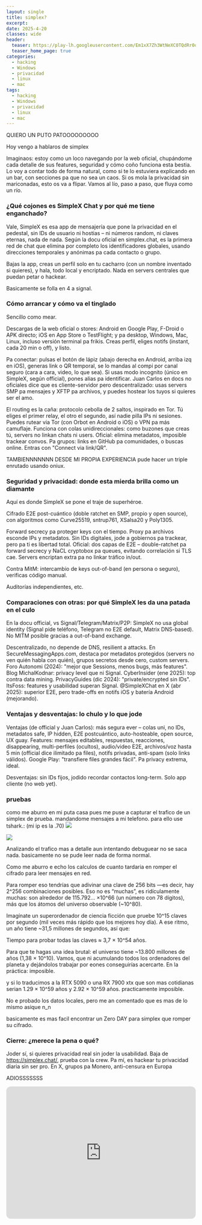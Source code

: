 ```yaml
---
layout: single
title: simplex?
excerpt:
date: 2025-4-20
classes: wide
header:
  teaser: https://play-lh.googleusercontent.com/Em1xX7Zh3WtNeXC0TQdRr0oSE_2gMxainzWzqp_ec-Bair5XVIQ23GTRTDIe35aRog
  teaser_home_page: true
categories:
  - hacking
  - Windows
  - privacidad
  - linux
  - mac
tags:
  - hacking
  - Windows
  - privacidad
  - linux
  - mac
---
```


 QUIERO UN PUTO PATOOOOOOOOO 

Hoy vengo a hablaros de simplex

Imaginaos: estoy como un loco navegando por la web oficial, chupándome cada detalle de sus features, seguridad y cómo coño funciona esta bestia. Lo voy a contar todo de forma natural, como si te lo estuviera explicando en un bar, con secciones pa que no sea un caos. Si os mola la privacidad sin mariconadas, esto os va a flipar. Vamos al lío, paso a paso, que fluya como un río.

### ¿Qué cojones es SimpleX Chat y por qué me tiene enganchado?
Vale, SimpleX es esa app de mensajería que pone la privacidad en el pedestal, sin IDs de usuario ni hostias – ni números random, ni claves eternas, nada de nada. Según la docu oficial en simplex.chat, es la primera red de chat que elimina por completo los identificadores globales, usando direcciones temporales y anónimas pa cada contacto o grupo. 

Bajas la app, creas un perfil solo en tu cacharro (con un nombre inventado si quieres), y hala, todo local y encriptado. Nada en servers centrales que puedan petar o hackear.

Basicamente se folla en 4 a signal.

### Cómo arrancar y cómo va el tinglado
Sencillo como mear. 

Descargas de la web oficial o stores: Android en Google Play, F-Droid o APK directo; iOS en App Store o TestFlight; y pa desktop, Windows, Mac, Linux, incluso versión terminal pa frikis. Creas perfil, eliges notifs (instant, cada 20 min o off), y listo. 

Pa conectar: pulsas el botón de lápiz (abajo derecha en Android, arriba izq en iOS), generas link o QR temporal, se lo mandas al compi por canal seguro (cara a cara, video, lo que sea). Si usas modo incognito (único en SimpleX, según official), pones alias pa identificar. Juan Carlos en docs no oficiales dice que es cliente-servidor pero descentralizado: usas servers SMP pa mensajes y XFTP pa archivos, y puedes hostear los tuyos si quieres ser el amo.

El routing es la caña: protocolo cebolla de 2 saltos, inspirado en Tor. Tú eliges el primer relay, el otro el segundo, así nadie pilla IPs ni sesiones. Puedes rutear via Tor (con Orbot en Android o iOS) o VPN pa más camuflaje. Funciona con colas unidireccionales: como buzones que creas tú, servers no linkan chats ni users. Oficial: elimina metadatos, imposible trackear convos. Pa grupos: links en GitHub pa comunidades, o buscas online. Entras con "Connect via link/QR". 

TAMBIENNNNNNN DESDE MI PROPIA EXPERIENCIA pude hacer un triple enrutado usando oniux.

### Seguridad y privacidad: donde esta mierda brilla como un diamante
Aquí es donde SimpleX se pone el traje de superhéroe. 

Cifrado E2E post-cuántico (doble ratchet en SMP, propio y open source), con algoritmos como Curve25519, sntrup761, XSalsa20 y Poly1305. 

Forward secrecy pa proteger keys con el tiempo. Proxy pa archivos esconde IPs y metadatos. Sin IDs digitales, jode a gobiernos pa trackear, pero pa ti es libertad total. Oficial: dos capas de E2E – double-ratchet pa forward secrecy y NaCL cryptobox pa queues, evitando correlación si TLS cae. Servers encriptan extra pa no linkar tráfico in/out.

Contra MitM: intercambio de keys out-of-band (en persona o seguro), verificas código manual. 

Auditorías independientes, etc.

### Comparaciones con otras: por qué SimpleX les da una patada en el culo
En la docu official, vs Signal/Telegram/Matrix/P2P: SimpleX no usa global identity (Signal pide teléfono, Telegram no E2E default, Matrix DNS-based). No MITM posible gracias a out-of-band exchange. 

Descentralizado, no depende de DNS, resilient a attacks. En SecureMessagingApps.com, destaca por metadatos protegidos (servers no ven quién habla con quién), grupos secretos desde cero, custom servers. Foro Autonomi (2024): "mejor que Sessions, menos bugs, más features". Blog MichalKodnar: privacy level que ni Signal. CyberInsider (ene 2025): top contra data mining. PrivacyGuides (dic 2024): "private/encrypted sin IDs". ItsFoss: features y usabilidad superan Signal. @SimpleXChat en X (abr 2025): superior E2E, pero trade-offs en notifs iOS y batería Android (mejorando).

### Ventajas y desventajas: lo chulo y lo que jode
Ventajas (de official y Juan Carlos): más segura ever – colas uni, no IDs, metadatos safe, IP hidden, E2E postcuántico, auto-hosteable, open source, UX guay. Features: mensajes editables, respuestas, reacciones, disappearing, multi-perfiles (ocultos), audio/video E2E, archivos/voz hasta 5 min (official dice ilimitado pa files), notifs privadas, anti-spam (solo links válidos). Google Play: "transfiere files grandes fácil". Pa privacy extrema, ideal.

Desventajas: sin IDs fijos, jodido recordar contactos long-term. Solo app cliente (no web yet). 

### pruebas

como me aburro en mi puta casa pues me puse a capturar el trafico de un simplex de prueba. mandandome mensajes a mi telefono. para ello use tshark.:
(mi ip es la .70)
![](https://fallenangel666-htb.github.io/zzero.github.io//assets/images/swappy-20250925_192812.png)

![](https://fallenangel666-htb.github.io/zzero.github.io//assets/images/swappy-20250925_193821.png)

Analizando el trafico mas a detalle aun intentando debuguear no se saca nada. basicamente no se pude leer nada de forma normal.

Como me aburro e echo los calculos de cuanto tardaria en romper el cifrado para leer mensajes en red.

Para romper eso tendrías que adivinar una clave de 256 bits —es decir, hay 2^256 combinaciones posibles. Eso no es “muchas”, es ridículamente muchas: son alrededor de 115.792... ×10^66 (un número con 78 dígitos), más que los átomos del universo observable (~10^80).

Imagínate un superordenador de ciencia ficción que pruebe 10^15 claves por segundo (mil veces más rápido que los mejores hoy día). A ese ritmo, un año tiene ~31,5 millones de segundos, así que:

Tiempo para probar todas las claves ≈ 3,7 × 10^54 años.

Para que te hagas una idea brutal: el universo tiene ~13.800 millones de años (1,38 × 10^10). Vamos, que ni acumulando todos los ordenadores del planeta y dejándolos trabajar por eones conseguirías acercarte. En la práctica: imposible.

y si lo traducimos a la RTX 5090 o una RX 7900 xtx que son mas cotidianas serian 1.29 × 10^59 años y 2.92 × 10^59 años. practicamente imposible.

No e probado los datos locales, pero me an comentado que es mas de lo mismo asique n_n

basicamente es mas facil encontrar un Zero DAY para simplex que romper su cifrado.

### Cierre: ¿merece la pena o qué?
Joder sí, si quieres privacidad real sin joder la usabilidad. Baja de https://simplex.chat/, prueba con la crew. Pa mí, es hackear tu privacidad diaria sin ser pro. En X, grupos pa Monero, anti-censura en Europa 

ADIOSSSSSSS

<iframe data-testid="embed-iframe" style="border-radius:12px" src="https://open.spotify.com/embed/track/4fbgwuvmb3sZid5qHrLxhb?utm_source=generator&theme=0" width="100%" height="352" frameBorder="0" allowfullscreen="" allow="autoplay; clipboard-write; encrypted-media; fullscreen; picture-in-picture" loading="lazy"></iframe>
